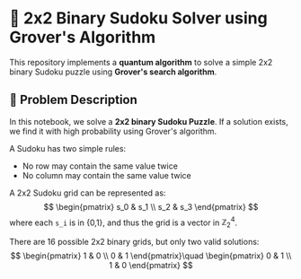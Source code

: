 # 🧩 2x2 Binary Sudoku Solver using Grover's Algorithm

This repository implements a **quantum algorithm** to solve a simple 2x2 binary Sudoku puzzle using **Grover's search algorithm**.

## 📖 Problem Description

In this notebook, we solve a **2x2 binary Sudoku Puzzle**. If a solution exists, we find it with high probability using Grover's algorithm.

A Sudoku has two simple rules:

- No row may contain the same value twice  
- No column may contain the same value twice

A 2x2 Sudoku grid can be represented as:
$$
\begin{pmatrix}
s_0 & s_1 \\
s_2 & s_3
\end{pmatrix}
$$
where each `s_i` is in {0,1}, and thus the grid is a vector in $\mathbb{Z}_2^4$.

There are 16 possible 2x2 binary grids, but only two valid solutions:
$$
\begin{pmatrix}
1 & 0 \\
0 & 1
\end{pmatrix}\quad
\begin{pmatrix}
0 & 1 \\
1 & 0
\end{pmatrix}
$$
